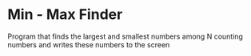# Min - Max Finder 
Program that finds the largest and smallest numbers among N counting numbers and writes these numbers to the screen
